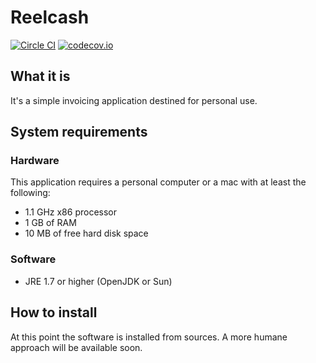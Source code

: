 # Reelcash

[![Circle CI](https://circleci.com/gh/koosie0507/reelcash.svg?style=svg)](https://circleci.com/gh/koosie0507/reelcash)
[![codecov.io](https://codecov.io/github/koosie0507/reelcash/coverage.svg?branch=master)](https://codecov.io/github/koosie0507/reelcash?branch=master)

## What it is
It's a simple invoicing application destined for personal use.

## System requirements

### Hardware
This application requires a personal computer or a mac with at least the following:
- 1.1 GHz x86 processor
- 1 GB of RAM
- 10 MB of free hard disk space

### Software
- JRE 1.7 or higher (OpenJDK or Sun)

## How to install
At this point the software is installed from sources. A more humane approach will be available soon.
